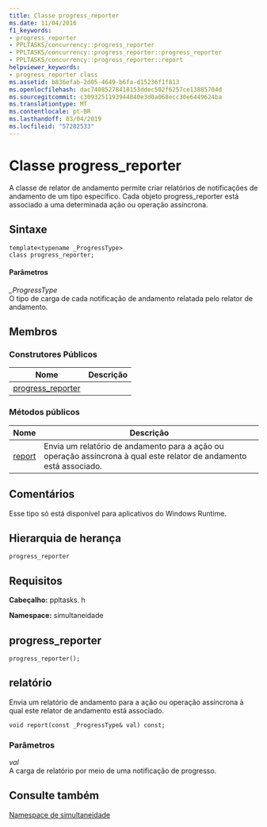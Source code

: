 ```yaml
---
title: Classe progress_reporter
ms.date: 11/04/2016
f1_keywords:
- progress_reporter
- PPLTASKS/concurrency::progress_reporter
- PPLTASKS/concurrency::progress_reporter::progress_reporter
- PPLTASKS/concurrency::progress_reporter::report
helpviewer_keywords:
- progress_reporter class
ms.assetid: b836efab-2d05-4649-b6fa-d15236f1f813
ms.openlocfilehash: dac74085278418153ddec502f6257ce13885704d
ms.sourcegitcommit: c3093251193944840e3d0a068ecc30e6449624ba
ms.translationtype: MT
ms.contentlocale: pt-BR
ms.lasthandoff: 03/04/2019
ms.locfileid: "57282533"
---
```

# <a name="progressreporter-class"></a>Classe progress_reporter

A classe de relator de andamento permite criar relatórios de notificações de andamento de um tipo específico. Cada objeto progress_reporter está associado a uma determinada ação ou operação assíncrona.

## <a name="syntax"></a>Sintaxe

```
template<typename _ProgressType>
class progress_reporter;
```

#### <a name="parameters"></a>Parâmetros

*_ProgressType*<br/>
O tipo de carga de cada notificação de andamento relatada pelo relator de andamento.

## <a name="members"></a>Membros

### <a name="public-constructors"></a>Construtores Públicos

|Nome|Descrição|
|----------|-----------------|
|[progress_reporter](#ctor)||

### <a name="public-methods"></a>Métodos públicos

|Nome|Descrição|
|----------|-----------------|
|[report](#report)|Envia um relatório de andamento para a ação ou operação assíncrona à qual este relator de andamento está associado.|

## <a name="remarks"></a>Comentários

Esse tipo só está disponível para aplicativos do Windows Runtime.

## <a name="inheritance-hierarchy"></a>Hierarquia de herança

`progress_reporter`

## <a name="requirements"></a>Requisitos

**Cabeçalho:** ppltasks. h

**Namespace:** simultaneidade

##  <a name="ctor"></a> progress_reporter

```
progress_reporter();
```

##  <a name="report"></a> relatório

Envia um relatório de andamento para a ação ou operação assíncrona à qual este relator de andamento está associado.

```
void report(const _ProgressType& val) const;
```

### <a name="parameters"></a>Parâmetros

*val*<br/>
A carga de relatório por meio de uma notificação de progresso.

## <a name="see-also"></a>Consulte também

[Namespace de simultaneidade](concurrency-namespace.md)
